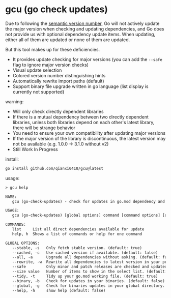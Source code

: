 # gcu (go check updates)

Due to following the [semantic version number](https://semver.org/), Go will not actively update the major version when checking and updating dependencies, and Go does not provide us with optional dependency update items. When updating, either all of them are updated or none of them are updated.

But this tool makes up for these deficiencies.

- It provides update checking for major versions (you can add the `--safe` flag to ignore major version checks)
- Visual update selection
- Colored version number distinguishing hints
- Automatically rewrite import paths (default)
- Support binary file upgrade written in go language (list display is currently not supported)

warning:

- Will only check directly dependent libraries
- If there is a mutual dependency between two directly dependent libraries, unless both libraries depend on each other's latest library, there will be strange behavior
- You need to ensure your own compatibility after updating major versions
- If the major version of the library is discontinuous, the latest version may not be available (e.g. 1.0.0 -> 3.1.0 without v2)
- Still Work In Progress

install:

```bash
go install github.com/qianxi0410/gcu@latest
```

usage:

```txt
> gcu help

NAME:
   gcu (go-check-updates) - check for updates in go.mod dependency and go's binary files

USAGE:
   gcu (go-check-updates) [global options] command [command options] [arguments...]

COMMANDS:
   list     List all direct dependencies available for update
   help, h  Shows a list of commands or help for one command

GLOBAL OPTIONS:
   --stable, -s   Only fetch stable version. (default: true)
   --cached, -c   Use cached version if available. (default: false)
   --all, -a      Upgrade all dependencies without asking. (default: false)
   --rewrite, -w  Rewrite all dependencies to latest version in your project. (default: true)
   --safe         Only minor and patch releases are checked and updated. (default: false)
   --size value   Number of items to show in the select list. (default: 10)
   --tidy, -t     Tidy up your go.mod working file. (default: true)
   --binary, -b   Check for updates in your binaries. (default: false)
   --global, -g   Check for binaries updates in your global directory. (default: false)
   --help, -h     show help (default: false)
```
